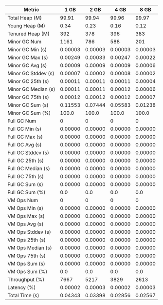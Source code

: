 | Metric | 1 GB | 2 GB | 4 GB | 8 GB |
|------|----|----|----|----|
| Total Heap (M) | 99.91 | 99.94 | 99.96 | 99.97 |
| Young Heap (M) | 0.34 | 0.23 | 0.16 | 0.12 |
| Tenured Heap (M) | 392 | 378 | 396 | 383 |
| Minor GC Num | 1161 | 786 | 588 | 201 |
| Minor GC Min (s) | 0.00003 | 0.00003 | 0.00003 | 0.00003 |
| Minor GC Max (s) | 0.00249 | 0.00033 | 0.00247 | 0.00022 |
| Minor GC Avg (s) | 0.00009 | 0.00009 | 0.00009 | 0.00006 |
| Minor GC Stddev (s) | 0.00007 | 0.00002 | 0.00008 | 0.00002 |
| Minor GC 25th (s) | 0.00011 | 0.00011 | 0.00011 | 0.00004 |
| Minor GC Median (s) | 0.00011 | 0.00011 | 0.00012 | 0.00006 |
| Minor GC 75th (s) | 0.00012 | 0.00012 | 0.00012 | 0.00007 |
| Minor GC Sum (s) | 0.11553 | 0.07444 | 0.05583 | 0.01238 |
| Minor GC Sum (%) | 100.0 | 100.0 | 100.0 | 100.0 |
| Full GC Num | 0 | 0 | 0 | 0 |
| Full GC Min (s) | 0.00000 | 0.00000 | 0.00000 | 0.00000 |
| Full GC Max (s) | 0.00000 | 0.00000 | 0.00000 | 0.00000 |
| Full GC Avg (s) | 0.00000 | 0.00000 | 0.00000 | 0.00000 |
| Full GC Stddev (s) | 0.00000 | 0.00000 | 0.00000 | 0.00000 |
| Full GC 25th (s) | 0.00000 | 0.00000 | 0.00000 | 0.00000 |
| Full GC Median (s) | 0.00000 | 0.00000 | 0.00000 | 0.00000 |
| Full GC 75th (s) | 0.00000 | 0.00000 | 0.00000 | 0.00000 |
| Full GC Sum (s) | 0.00000 | 0.00000 | 0.00000 | 0.00000 |
| Full GC Sum (%) | 0.0 | 0.0 | 0.0 | 0.0 |
| VM Ops Num | 0 | 0 | 0 | 0 |
| VM Ops Min (s) | 0.00000 | 0.00000 | 0.00000 | 0.00000 |
| VM Ops Max (s) | 0.00000 | 0.00000 | 0.00000 | 0.00000 |
| VM Ops Avg (s) | 0.00000 | 0.00000 | 0.00000 | 0.00000 |
| VM Ops Stddev (s) | 0.00000 | 0.00000 | 0.00000 | 0.00000 |
| VM Ops 25th (s) | 0.00000 | 0.00000 | 0.00000 | 0.00000 |
| VM Ops Median (s) | 0.00000 | 0.00000 | 0.00000 | 0.00000 |
| VM Ops 75th (s) | 0.00000 | 0.00000 | 0.00000 | 0.00000 |
| VM Ops Sum (s) | 0.00000 | 0.00000 | 0.00000 | 0.00000 |
| VM Ops Sum (%) | 0.0 | 0.0 | 0.0 | 0.0 |
| Throughput (%) | 7667 | 5217 | 3829 | 2613 |
| Latency (%) | 0.00002 | 0.00003 | 0.00002 | 0.00003 |
| Total Time (s) | 0.04343 | 0.03398 | 0.02856 | 0.02567 |

